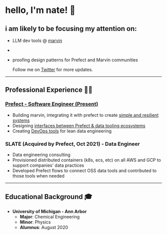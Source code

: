 # hello, I'm nate! 👋

## i am likely to be focusing my attention on:
- LLM dev tools @ [marvin](https://github.com/PrefectHQ/marvin)
- 
- proofing design patterns for Prefect and Marvin communities
  
  Follow me on [Twitter](https://twitter.com/your_handle) for more updates.

---

## Professional Experience 👨‍💻

### [Prefect - Software Engineer (Present)](https://github.com/PrefectHQ/marvin)
- Building marvin, integrating it with prefect to create [simple and resilient systems](https://github.com/PrefectHQ/marvin-recipes/blob/main/examples/slackbot/Dockerfile)
- Designing [interfaces between Prefect & data tooling ecosystems](https://github.com/PrefectHQ/prefect-collection-registry)
- Creating [DevOps tools](https://github.com/zzstoatzz/prefect-monorepo/blob/main/.github/workflows/env-separated-deploy.yml) for lean data engineering

### SLATE (Acquired by Prefect, Oct 2021) - Data Engineer
- Data engineering consulting
- Provisioned distributed containers (k8s, ecs, etc) on all AWS and GCP to support companies' data practices
- Developed Prefect flows to connect OSS data tools and contributed to those tools when needed

---

## Educational Background 🎓
- **University of Michigan - Ann Arbor**
  - **Major**: Chemical Engineering
  - **Minor**: Physics
  - **Alumnus**: August 2020
